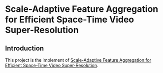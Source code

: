 # Scale-Adaptive Feature Aggregation for Efficient Space-Time Video Super-Resolution
## Introduction
This project is the implement of [Scale-Adaptive Feature Aggregation for Efficient Space-Time Video Super-Resolution]().

